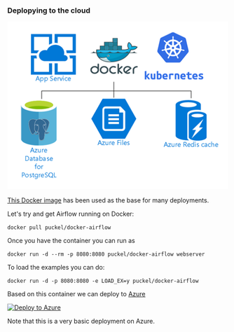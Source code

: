 ### Deplopying to the cloud


![](_static/azure.png)

[This Docker image](https://hub.docker.com/r/puckel/docker-airflow/) has been used as the base for many deployments. 


Let's try and get Airflow running on Docker:

```
docker pull puckel/docker-airflow
```

Once you have the container you can run as

```
docker run -d --rm -p 8080:8080 puckel/docker-airflow webserver
```

To load the examples you can do:
```
docker run -d -p 8080:8080 -e LOAD_EX=y puckel/docker-airflow
```

Based on this container we can deploy to [Azure](https://azure.microsoft.com/en-us/blog/deploying-apache-airflow-in-azure-to-build-and-run-data-pipelines//?wt.mc_id=PyCon-github-taallard)


[![Deploy to Azure](https://azuredeploy.net/deploybutton.svg)](https://portal.azure.com/#create/Microsoft.Template/uri/https%3A%2F%2Fraw.githubusercontent.com%2Fsavjani%2Fazure-quickstart-templates%2Fmaster%2F101-webapp-linux-airflow-postgresql%2Fazuredeploy.json/?wt.mc_id=PyCon-github-taallard)


Note that this is a very basic deployment on Azure.